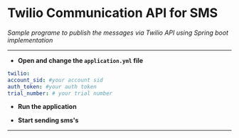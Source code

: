 # **Twilio Communication API for SMS**

_Sample programe to publish the messages via Twilio API using Spring boot implementation_

---

- **Open and change the `application.yml` file**

```yaml
twilio:
account_sid: #your account sid
auth_token: #your auth token
trial_number: # your trial number
```

- **Run the application**

- **Start sending sms's**

---

